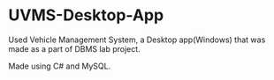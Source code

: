 # UVMS-Desktop-App
Used Vehicle Management System, a Desktop app(Windows) that was made as a part of DBMS lab project. 

Made using C# and MySQL.
